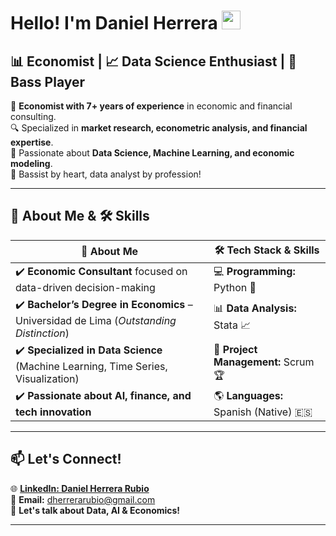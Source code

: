 # Hello! I'm Daniel Herrera <img src="https://raw.githubusercontent.com/MartinHeinz/MartinHeinz/master/wave.gif" width="30px">

## 📊 Economist | 📈 Data Science Enthusiast | 🎸 Bass Player  

🎯 **Economist with 7+ years of experience** in economic and financial consulting.  
🔍 Specialized in **market research, econometric analysis, and financial expertise**.  
🚀 Passionate about **Data Science, Machine Learning, and economic modeling**.  
🎸 Bassist by heart, data analyst by profession!  

---

## 🚀 About Me & 🛠️ Skills  

| 🚀 **About Me** | 🛠️ **Tech Stack & Skills** |
|---------------|------------------|
| ✔️ **Economic Consultant** focused on data-driven decision-making | 💻 **Programming:** Python 🐍 | R 📊 |
| ✔️ **Bachelor’s Degree in Economics** – Universidad de Lima (*Outstanding Distinction*) | 📊 **Data Analysis:** Stata 📈 | Eviews 📉 | SPSS 🔎 | Power BI 📊 |
| ✔️ **Specialized in Data Science** (Machine Learning, Time Series, Visualization) | 🚀 **Project Management:** Scrum 🏆 | Kanban 📌 |
| ✔️ **Passionate about AI, finance, and tech innovation** | 🌎 **Languages:** Spanish (Native) 🇪🇸 | English (Advanced) 🇺🇸 |

---

## 📫 Let's Connect!  

🌐 **[LinkedIn: Daniel Herrera Rubio](https://www.linkedin.com/in/daniel-herrera-rubio/)**  
📩 **Email:** dherrerarubio@gmail.com  
💬 **Let's talk about Data, AI & Economics!**  

---
